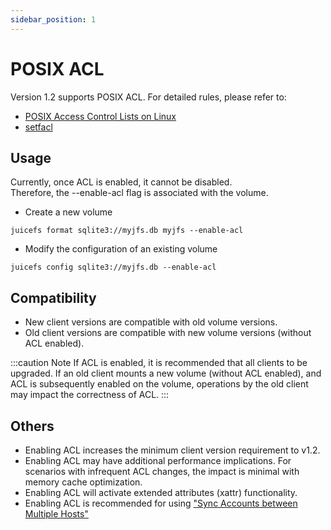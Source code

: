 ```yaml
---
sidebar_position: 1
---
```


# POSIX ACL

Version 1.2 supports POSIX ACL. For detailed rules, please refer to:

- [POSIX Access Control Lists on Linux](https://www.usenix.org/legacy/publications/library/proceedings/usenix03/tech/freenix03/full_papers/gruenbacher/gruenbacher_html/main.html#:~:text=Access%20Check%20Algorithm&text=The%20ACL%20entries%20are%20looked,matching%20entry%20contains%20sufficient%20permissions.)
- [setfacl](https://linux.die.net/man/1/setfacl)

## Usage

<!-- markdownlint-disable MD044 enhanced-proper-names -->

Currently, once ACL is enabled, it cannot be disabled.  
Therefore, the --enable-acl flag is associated with the volume.

- Create a new volume

```shell
juicefs format sqlite3://myjfs.db myjfs --enable-acl
```

- Modify the configuration of an existing volume

```shell
juicefs config sqlite3://myjfs.db --enable-acl
```

<!-- markdownlint-enable MD044 enhanced-proper-names -->

## Compatibility

- New client versions are compatible with old volume versions.
- Old client versions are compatible with new volume versions (without ACL enabled).

:::caution Note
If ACL is enabled, it is recommended that all clients to be upgraded.
If an old client mounts a new volume (without ACL enabled),
and ACL is subsequently enabled on the volume,
operations by the old client may impact the correctness of ACL.
:::

## Others

- Enabling ACL increases the minimum client version requirement to v1.2.
- Enabling ACL may have additional performance implications.
For scenarios with infrequent ACL changes,
the impact is minimal with memory cache optimization.
- Enabling ACL will activate extended attributes (xattr) functionality.
- Enabling ACL is recommended for using ["Sync Accounts between Multiple Hosts"](administration/sync_accounts_between_multiple_hosts.md)
